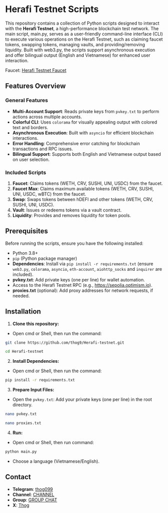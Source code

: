 # Herafi Testnet Scripts

This repository contains a collection of Python scripts designed to interact with the **Herafi Testnet**, a high-performance blockchain test network. The main script, main.py, serves as a user-friendly command-line interface (CLI) to execute various operations on the Herafi Testnet, such as claiming faucet tokens, swapping tokens, managing vaults, and providing/removing liquidity. Built with web3.py, the scripts support asynchronous execution and offer bilingual output (English and Vietnamese) for enhanced user interaction.

Faucet: [Herafi Testnet Faucet](https://testnet.herafi.xyz/faucet)

## Features Overview

### General Features

- **Multi-Account Support**: Reads private keys from `pvkey.txt` to perform actions across multiple accounts.
- **Colorful CLI**: Uses `colorama` for visually appealing output with colored text and borders.
- **Asynchronous Execution**: Built with `asyncio` for efficient blockchain interactions.
- **Error Handling**: Comprehensive error catching for blockchain transactions and RPC issues.
- **Bilingual Support**: Supports both English and Vietnamese output based on user selection.

### Included Scripts

1. **Faucet**: Claims tokens (WETH, CRV, SUSHI, UNI, USDC) from the faucet.
2. **Faucet Max**: Claims maximum available tokens (WETH, CRV, SUSHI, UNI, USDC, wBTC) from the faucet.
3. **Swap**: Swaps tokens between hDEFI and other tokens (WETH, CRV, SUSHI, UNI, USDC).
4. **Vault**: Issues or redeems tokens via a vault contract.
5. **Liquidity**: Provides and removes liquidity for token pools.

## Prerequisites

Before running the scripts, ensure you have the following installed:

- Python 3.8+
- `pip` (Python package manager)
- **Dependencies**: Install via `pip install -r requirements.txt` (ensure `web3.py`, `colorama`, `asyncio`, `eth-account`, `aiohttp_socks` and `inquirer` are included).
- **pvkey.txt**: Add private keys (one per line) for wallet automation.
- Access to the Herafi Testnet RPC (e.g., https://sepolia.optimism.io).
- **proxies.txt** (optional): Add proxy addresses for network requests, if needed.

## Installation

1. **Clone this repository:**
- Open cmd or Shell, then run the command:
```sh
git clone https://github.com/thog9/Herafi-testnet.git
```
```sh
cd Herafi-testnet
```
2. **Install Dependencies:**
- Open cmd or Shell, then run the command:
```sh
pip install -r requirements.txt
```
3. **Prepare Input Files:**
- Open the `pvkey.txt`: Add your private keys (one per line) in the root directory.
```sh
nano pvkey.txt 
```
```sh
nano proxies.txt
```
4. **Run:**
- Open cmd or Shell, then run command:
```sh
python main.py
```
- Choose a language (Vietnamese/English).

## Contact

- **Telegram**: [thog099](https://t.me/thog099)
- **Channel**: [CHANNEL](https://t.me/thogairdrops)
- **Group**: [GROUP CHAT](https://t.me/thogchats)
- **X**: [Thog](https://x.com/thog099) 
